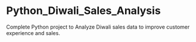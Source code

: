 # Python_Diwali_Sales_Analysis
Complete Python project to Analyze Diwali sales data to improve customer experience and sales.
